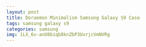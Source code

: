 ```yaml
---
layout: post
title: Doraemon Minimalism Samsung Galaxy S9 Case
tags: samsung galaxy s9
categories: samsung
img: 1LX_6v-anU8biqb8knZbP3UvrjcVmNVRg
---
```

